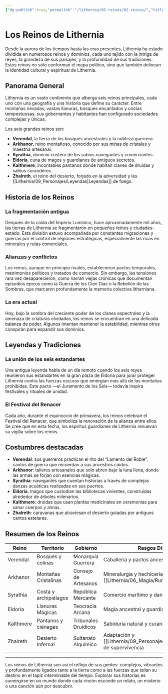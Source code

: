 ```yaml
---
{"dg-publish":true,"permalink":"/lithernia/02-reinos/02-reinos/","title":"Los Reinos de Lithernia","tags":["lithernia","geografia","reinos"]}
---
```


# Los Reinos de Lithernia

Desde la aurora de los tiempos hasta las eras presentes, Lithernia ha estado dividida en numerosos reinos y dominios, cada uno tejido con la intriga de reyes, la grandeza de sus paisajes, y la profundidad de sus tradiciones. Estos reinos no sólo conforman el mapa político, sino que también delinean la identidad cultural y espiritual de Lithernia.

## Panorama General

Lithernia es un vasto continente que alberga seis reinos principales, cada uno con una geografía y una historia que define su carácter. Entre montañas nevadas, vastas llanuras, bosques encantados y costas tempestuosas, sus gobernantes y habitantes han configurado sociedades complejas y únicas.

Los seis grandes reinos son:

- **Verendal**, la tierra de los bosques ancestrales y la nobleza guerrera.
- **Arkhanor**, reino montañoso, conocido por sus minas de cristales y maestría artesanal.
- **Syrathia**, dominio costero de los sabios navegantes y comerciantes.
- **Eldoria**, cuna de magos y guardianes de antiguos secretos.
- **Kalthmere**, incontables pantanos donde habitan clanes de druidas y sabios curanderos.
- **Zhalreth**, el reino del desierto, forjado en la adversidad y las [[Lithernia/09_Personajes/Leyendas\|Leyendas]] de fuego.

## Historia de los Reinos

### La fragmentación antigua

Después de la caída del Imperio Lumínico, hace aproximadamente mil años, las tierras de Lithernia se fragmentaron en pequeños reinos y ciudades-estado. Esta división estuvo acompañada por constantes migraciones y guerras por el control de regiones estratégicas, especialmente las ricas en minerales y rutas comerciales.

### Alianzas y conflictos

Los reinos, aunque en principio rivales, establecieron pactos temporales, matrimonios políticos y tratados de comercio. Sin embargo, las tensiones rara vez desaparecieron, como narran viejas crónicas que documentan episodios épicos como la Guerra de los Cien Días o la Rebelión de las Sombras, que marcaron profundamente la memoria colectiva litherniana.

### La era actual

Hoy, bajo la sombra del creciente poder de los clanes espectrales y la amenaza de criaturas olvidadas, los reinos se encuentran en una delicada balanza de poder. Algunos intentan mantener la estabilidad, mientras otros conspiran para expandir sus dominios.

## Leyendas y Tradiciones

### La unión de los seis estandartes

Una antigua leyenda habla de un día remoto cuando los seis reyes reunieron sus estandartes en la gran plaza de Eldoria para jurar proteger Lithernia contra las fuerzas oscuras que emergían más allá de las montañas prohibidas. Este pacto —el Juramento de los Seis— todavía inspira festivales y rituales de unidad.

### El Festival del Renacer

Cada año, durante el equinoccio de primavera, los reinos celebran el Festival del Renacer, que simboliza la renovación de la alianza entre ellos. Se cree que en esta fecha, los espíritus guardianes de Lithernia renuevan su vigilia sobre los reinos.

## Costumbres destacadas

- **Verendal**: sus guerreros practican el rito del “Lamento del Roble”, cantos de guerra que recuerdan a sus ancestros caídos.
- **Arkhanor**: talleres artesanales que solo abren bajo la luna llena, donde las armas se forjan con esencias mágicas.
- **Syrathia**: navegantes que cuentan historias a través de complejas danzas acuáticas realizadas en sus puertos.
- **Eldoria**: magos que custodian las bibliotecas vivientes, construidas alrededor de árboles milenarios.
- **Kalthmere**: druidas que usan plantas medicinales en ceremonias para sanar cuerpos y almas.
- **Zhalreth**: caravanas que atraviesan el desierto guiadas por antiguos cantos estelares.

## Resumen de los Reinos

| Reino    | Territorio          | Gobierno            | Rasgos Distintivos           |
|----------|---------------------|---------------------|------------------------------|
| Verendal | Bosques y colinas   | Monarquía Guerrera  | Caballería y pactos ancestrales |
| Arkhanor | Montañas Cristalinas| Consejo de Artesanos| Mineralurgia y hechicería de [[Lithernia/06_Magia/Runas\|Runas]] |
| Syrathia | Costa y archipiélagos| República Mercante  | Comercio marítimo y danza ritual|
| Eldoria  | Llanuras Mágicas    | Teocracia Arcana    | Magia ancestral y guardianes espirituales|
| Kalthmere| Pantanos y ciénagas | Tribunales Druídicos| Sabiduría natural y curandería  |
| Zhalreth | Desierto Infernal   | Sultanato Alquímico | Adaptación y [[Lithernia/09_Personajes/Leyendas\|Leyendas]] de supervivencia |

---

Los reinos de Lithernia son así el reflejo de sus gentes: complejos, vibrantes y profundamente ligados tanto a la tierra como a las fuerzas que tallan su destino en el tapiz interminable del tiempo. Explorar sus historias es sumergirse en un mundo donde cada rincón esconde un relato, un misterio o una canción aún por descubrir.